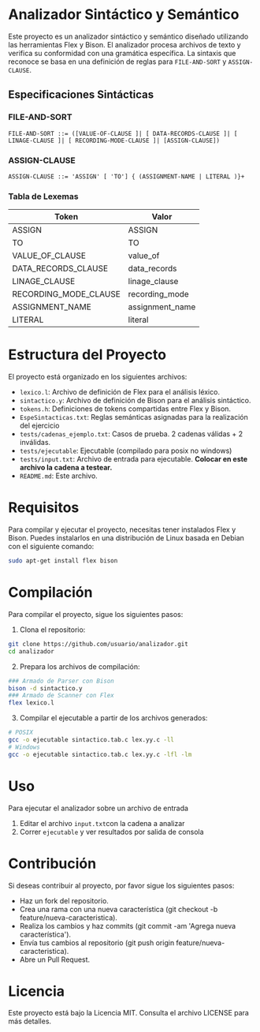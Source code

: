 # Analizador Sintáctico y Semántico
Este proyecto es un analizador sintáctico y semántico diseñado utilizando las herramientas Flex y Bison. El analizador procesa archivos de texto y verifica su conformidad con una gramática específica. La sintaxis que reconoce se basa en una definición de reglas para `FILE-AND-SORT` y `ASSIGN-CLAUSE`.

## Especificaciones Sintácticas
### FILE-AND-SORT
```
FILE-AND-SORT ::= ([VALUE-OF-CLAUSE ]| [ DATA-RECORDS-CLAUSE ]| [ LINAGE-CLAUSE ]| [ RECORDING-MODE-CLAUSE ]| [ASSIGN-CLAUSE])
```
### ASSIGN-CLAUSE
```
ASSIGN-CLAUSE ::= 'ASSIGN' [ 'TO'] { (ASSIGNMENT-NAME | LITERAL )}+
```
### Tabla de Lexemas
|Token  |Valor  |
|-------|-------|
|ASSIGN |ASSIGN|
|TO    | TO  |
| VALUE_OF_CLAUSE|value_of|
|DATA_RECORDS_CLAUSE|data_records|
|LINAGE_CLAUSE|linage_clause|
|RECORDING_MODE_CLAUSE|recording_mode|
|ASSIGNMENT_NAME|assignment_name|
|LITERAL|literal|

# Estructura del Proyecto
El proyecto está organizado en los siguientes archivos:

- `lexico.l`: Archivo de definición de Flex para el análisis léxico.
- `sintactico.y`: Archivo de definición de Bison para el análisis sintáctico.
- `tokens.h`: Definiciones de tokens compartidas entre Flex y Bison.
- `EspeSintacticas.txt`: Reglas semánticas asignadas para la realización del ejercicio
- `tests/cadenas_ejemplo.txt`: Casos de prueba. 2 cadenas válidas + 2 inválidas.
- `tests/ejecutable`: Ejecutable (compilado para posix no windows)
- `tests/input.txt`: Archivo de entrada para ejecutable. **Colocar en este archivo la cadena a testear.**
- `README.md`: Este archivo.

# Requisitos
Para compilar y ejecutar el proyecto, necesitas tener instalados Flex y Bison. Puedes instalarlos en una distribución de Linux basada en Debian con el siguiente comando:

```sh
sudo apt-get install flex bison
```
# Compilación
Para compilar el proyecto, sigue los siguientes pasos:

1. Clona el repositorio:
```sh
git clone https://github.com/usuario/analizador.git
cd analizador
```
2. Prepara los archivos de compilación:
```sh
### Armado de Parser con Bison
bison -d sintactico.y
### Armado de Scanner con Flex
flex lexico.l
```
3. Compilar el ejecutable a partir de los archivos generados:
```sh
# POSIX
gcc -o ejecutable sintactico.tab.c lex.yy.c -ll
# Windows
gcc -o ejecutable sintactico.tab.c lex.yy.c -lfl -lm
```
# Uso
Para ejecutar el analizador sobre un archivo de entrada
1. Editar el archivo `input.txt`con la cadena a analizar
2. Correr `ejecutable` y ver resultados por salida de consola

# Contribución
Si deseas contribuir al proyecto, por favor sigue los siguientes pasos:

- Haz un fork del repositorio.
- Crea una rama con una nueva característica (git checkout -b feature/nueva-caracteristica).
- Realiza los cambios y haz commits (git commit -am 'Agrega nueva característica').
- Envía tus cambios al repositorio (git push origin feature/nueva-caracteristica).
- Abre un Pull Request.

# Licencia
Este proyecto está bajo la Licencia MIT. Consulta el archivo LICENSE para más detalles.

